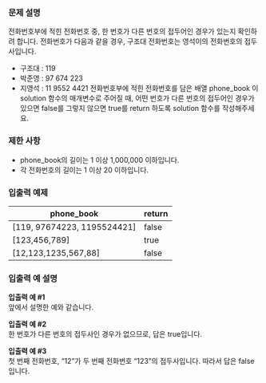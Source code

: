 ### 문제 설명
전화번호부에 적힌 전화번호 중, 한 번호가 다른 번호의 접두어인 경우가 있는지 확인하려 합니다.
전화번호가 다음과 같을 경우, 구조대 전화번호는 영석이의 전화번호의 접두사입니다.

- 구조대 : 119
- 박준영 : 97 674 223
- 지영석 : 11 9552 4421
전화번호부에 적힌 전화번호를 담은 배열 phone_book 이 solution 함수의 매개변수로 주어질 때, 어떤 번호가 다른 번호의 접두어인 경우가 있으면 false를 그렇지 않으면 true를 return 하도록 solution 함수를 작성해주세요.

### 제한 사항
- phone_book의 길이는 1 이상 1,000,000 이하입니다.
- 각 전화번호의 길이는 1 이상 20 이하입니다.

### 입출력 예제
|phone_book |return |
|---|---|
|[119, 97674223, 1195524421] | false|
|[123,456,789] | true|
|[12,123,1235,567,88] | false|

### 입출력 예 설명
**입출력 예 #1**  
앞에서 설명한 예와 같습니다.

**입출력 예 #2**  
한 번호가 다른 번호의 접두사인 경우가 없으므로, 답은 true입니다.

**입출력 예 #3**  
첫 번째 전화번호, “12”가 두 번째 전화번호 “123”의 접두사입니다. 따라서 답은 false입니다.

